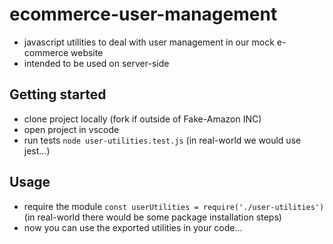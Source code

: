# ecommerce-user-management
- javascript utilities to deal with user management in our mock e-commerce website
- intended to be used on server-side

## Getting started
- clone project locally (fork if outside of Fake-Amazon INC)
- open project in vscode
- run tests `node user-utilities.test.js` (in real-world we would use jest...)

## Usage
- require the module `const userUtilities = require('./user-utilities')` (in real-world there would be some package installation steps)
- now you can use the exported utilities in your code...
